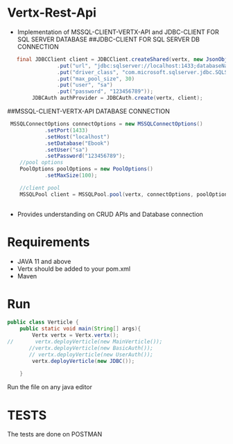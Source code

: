 # Vertx-Rest-Api
* Implementation of MSSQL-CLIENT-VERTX-API and JDBC-CLIENT FOR SQL SERVER DATABASE
##JDBC-CLIENT FOR SQL SERVER DB CONNECTION
```java
   final JDBCClient client = JDBCClient.createShared(vertx, new JsonObject()
                .put("url", "jdbc:sqlserver://localhost:1433;databaseName=master")
                .put("driver_class", "com.microsoft.sqlserver.jdbc.SQLServerDriver")
                .put("max_pool_size", 30)
                .put("user", "sa")
                .put("password", "123456789"));
        JDBCAuth authProvider = JDBCAuth.create(vertx, client);
```
##MSSQL-CLIENT-VERTX-API DATABASE CONNECTION
```java
 MSSQLConnectOptions connectOptions = new MSSQLConnectOptions()
            .setPort(1433)
            .setHost("localhost")
            .setDatabase("Ebook")
            .setUser("sa")
            .setPassword("123456789");
    //pool options
    PoolOptions poolOptions = new PoolOptions()
            .setMaxSize(100);

    //client pool
    MSSQLPool client = MSSQLPool.pool(vertx, connectOptions, poolOptions);
    
```
* Provides understanding on CRUD APIs and Database connection

# Requirements
  * JAVA 11 and above
  * Vertx should be added to your pom.xml
  * Maven
# Run 
```java
public class Verticle {
    public static void main(String[] args){
        Vertx vertx = Vertx.vertx();
//       vertx.deployVerticle(new MainVerticle());
       //vertx.deployVerticle(new BasicAuth());
       // vertx.deployVerticle(new UserAuth());
        vertx.deployVerticle(new JDBC());
       
    }
```
Run the file on any java editor
# TESTS
The tests are done on POSTMAN

 
